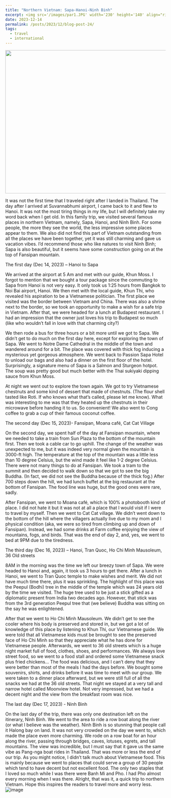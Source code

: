 ```yaml
---
title: "Northern Vietnam: Sapa-Hanoi-Ninh Binh"
excerpt: <img src='/images/par1.JPG' width='230' height='140' align="right" hspace="20"> 
date: 2023-12-14
permalink: /posts/2023/12/blog-post-24/
tags:
  - travel
  - international
---
```


<p align="center">
  <img src="/images/par2.png" width='600' height= '450'>
</p>

It was not the first time that I traveled right after I landed in Thailand.
The day after I arrived at Suvannabhumi airport, I came back to it and flew to Hanoi.
It was not the most tiring things in my life, but I will definitely take my word back when I get old.
In this family trip, we visited several famous places in northern Vietnam, namely, Sapa, Hanoi, and Ninh Binh.
For some people, the more they see the world, the less impressive some places appear to them.
We also did not find this part of Vietnam outstanding from all the places we have been together, yet it was still charming and gave us vacation vibes.
I’d recommend those who like natures to visit Ninh Binh; Sapa is also beautiful, but it seems have some construction going on at the top of Fansipan mountain. 


The first day (Dec 14, 2023) – Hanoi to Sapa

We arrived at the airport at 5 Am and met with our guide, Khun Moss.
I forgot to mention that we bought a tour package since the commuting to Sapa from Hanoi is not very easy.
It only took us 1:25 hours from Bangkok to Noi Bai airport, Hanoi.
We then met with the local guide, Khun Thi, who revealed his aspiration to be a Vietnamese politician.
The first place we visited was the border between Vietnam and China.
There was also a shrine next to the border, so we took an opportunity to make a wish for a safe trip in Vietnam.
After that, we were headed for a lunch at Budapest restaurant.
I had an impression that the owner just loves his trip to Budapest so much (like who wouldn’t fall in love with that charming city?) 

We then rode a bus for three hours or a bit more until we got to Sapa.
We didn’t get to do much on the first day here, except for exploring the town of Sapa.
We went to Notre Dame Cathedral in the middle of the town and wandered around for a bit.
The place was covered with thick fog inducing a mysterious yet gorgeous atmosphere.
We went back to Passion Sapa Hotel to unload our bags and also had a dinner on the first floor of the hotel.
Surprisingly, a signature menu of Sapa is a Salmon and Sturgeon hotpot.
The soup was pretty good but much better with the Thai sukiyaki dipping sauce from Khun Moss. 

At night we went out to explore the town again. We got to try Vietnamese chestnuts and some kind of dessert that made of chestnuts. (The flour shell tasted like Roti. If who knows what that’s called, please let me know). What was interesting to me was that they heated up the chestnuts in their microwave before handing it to us. So convenient! We also went to Cong coffee to grab a cup of their famous coconut coffee. 


The second day (Dec 15, 2023)- Fansipan, Moana café, Cat Cat Village

On the second day, we spent half of the day at Fansipan mountain, where we needed to take a train from Sun Plaza to the bottom of the mountain first. Then we took a cable car to go uphill. The change of the weather was unexpected to me, but it was indeed very normal given the mountain is 3000-ft high. The temperature at the top of the mountain was a little less than 10 degree Celsius, but the wind made it feel like 1-2 degree Celsius. There were not many things to do at Fansipan. We took a tram to the summit and then decided to walk down so that we got to see the big Buddha. (In fact, we did not see the Buddha because of the thick fog.) After 700 steps down the hill, we had lunch buffet at the big restaurant at the bottom of Fansipan. The food line was huge, but the good ones were rare, sadly. 

After Fansipan, we went to Moana café, which is 100% a photobooth kind of place. I did not hate it but it was not at all a place that I would visit if I were to travel by myself. Then we went to Cat Cat village. We didn’t went down to the bottom of the hill where the villagers actually live due to my mom and I physical condition (aka, we were so tired from climbing up and down of Fansipan). Instead, we had some drinks at Farm coffee enjoying the view of mountains, fogs, and birds. That was the end of day 2, and, yes, we went to bed at 9PM due to the tiredness. 


The third day (Dec 16, 2023) – Hanoi, Tran Quoc, Ho Chi Minh Mausoleum, 36 Old streets 

8AM in the morning was the time we left our breezy town of Sapa. We were headed to Hanoi and, again, it took us 3 hours to get there. After a lunch in Hanoi, we went to Tran Quoc temple to make wishes and merit. We did not have much time there, plus it was sprinkling. The highlight of this place was the Peepul (Bodhi) tree in the middle of the temple which was 24 years old by the time we visited. The huge tree used to be just a stick gifted as a diplomatic present from India two decades ago. However, that stick was from the 3rd generation Peepul tree that (we believe) Buddha was sitting on the say he was enlightened. 

After that we went to Ho Chi Minh Mausoleum. We didn’t get to see the cooler where his body is preserved and stored in, but we got a lot of knowledge of this place by listening to Khun Thi, our Vietnamese guide. We were told that all Vietnamese kids must be brought to see the preserved face of Ho Chi Minh so that they appreciate what he has done for Vietnamese people. Afterwards, we went to 36 old streets which is a huge night market full of food, clothes, shoes, and performances. We always love street food, so we went to a food stall and ordered some Vietnamese snack plus fried chickens… The food was delicious, and I can’t deny that they were better than most of the meals I had the days before. We bought some souvenirs, shirts, and drinks before it was time to meet with our group. We were taken to a dinner place afterward, but we were still full of all the snacks we had at the 36 old streets. That night we stayed at a very tall and narrow hotel called Moonview hotel. Not very impressed, but we had a decent night and the view from the breakfast room was nice.


The last day (Dec 17, 2023) -  Ninh Binh 

On the last day of the trip, there was only one destination left on the itinerary, Ninh Binh. We went to the area to ride a row boat along the river (or what I believe was the weather). Ninh Binh is so stunning that people call it Halong bay on land. It was not very crowded on the day we went to, which made the place even more charming. We rode on a row boat for an hour along the river, passing through bridges, caves, lotuses, egrets, and tall mountains. The view was incredible, but I must say that it gave us the same vibe as Pang-nga boat rides in Thailand. That was more or less the end of our trip. As you might notice, I didn’t talk much about Vietnamese food. This is mainly because we went to places that could serve a group of 30 people which tend to have decent but not excellent food. The only two staples that I loved so much while I was there were Banh Mi and Pho. I had Pho almost every morning when I was there. Alright, that was it, a quick trip to northern Vietnam. Hope this inspires the readers to travel more and worry less. 
![image](https://github.com/ploynawapan/ploynawapan.github.io/assets/85379202/a003a620-4a44-4ca6-ac5c-e2d64287dd64)
